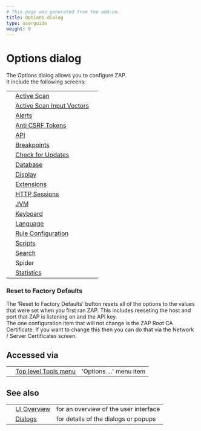 ```yaml
---
# This page was generated from the add-on.
title: Options dialog
type: userguide
weight: 9
---
```


# Options dialog

The Options dialog allows you to configure ZAP.  
It include the following screens:

|   |                                                                           |   |
|---|---------------------------------------------------------------------------|---|
|   | [Active Scan](/docs/desktop/ui/dialogs/options/ascan/)                    |   |
|   | [Active Scan Input Vectors](/docs/desktop/ui/dialogs/options/ascaninput/) |   |
|   | [Alerts](/docs/desktop/ui/dialogs/options/alert/)                         |   |
|   | [Anti CSRF Tokens](/docs/desktop/ui/dialogs/options/anticsrf/)            |   |
|   | [API](/docs/desktop/ui/dialogs/options/api/)                              |   |
|   | [Breakpoints](/docs/desktop/ui/dialogs/options/breakpoints/)              |   |
|   | [Check for Updates](/docs/desktop/ui/dialogs/options/checkforupdates/)    |   |
|   | [Database](/docs/desktop/ui/dialogs/options/database/)                    |   |
|   | [Display](/docs/desktop/ui/dialogs/options/view/)                         |   |
|   | [Extensions](/docs/desktop/ui/dialogs/options/ext/)                       |   |
|   | [HTTP Sessions](/docs/desktop/ui/dialogs/options/httpsessions/)           |   |
|   | [JVM](/docs/desktop/ui/dialogs/options/jvm/)                              |   |
|   | [Keyboard](/docs/desktop/ui/dialogs/options/keyboard/)                    |   |
|   | [Language](/docs/desktop/ui/dialogs/options/language/)                    |   |
|   | [Rule Configuration](/docs/desktop/ui/dialogs/options/ruleconfig/)        |   |
|   | [Scripts](/docs/desktop/ui/dialogs/options/script/)                       |   |
|   | [Search](/docs/desktop/ui/dialogs/options/search/)                        |   |
|   | Spider                                                                    |   |
|   | [Statistics](/docs/desktop/ui/dialogs/options/stats/)                     |   |

### Reset to Factory Defaults

The 'Reset to Factory Defaults' button resets all of the options to the values that were set when you first ran ZAP. This includes reeseting the host and port that ZAP is listening on and the API key.  
The one configuration item that will not change is the ZAP Root CA Certificate. If you want to change this then you can do that via the Network / Server Certificates screen.

## Accessed via

|   |                                                        |                         |
|---|--------------------------------------------------------|-------------------------|
|   | [Top level Tools menu](/docs/desktop/ui/tlmenu/tools/) | 'Options ...' menu item |

## See also

|   |                                      |                                       |
|---|--------------------------------------|---------------------------------------|
|   | [UI Overview](/docs/desktop/ui/)     | for an overview of the user interface |
|   | [Dialogs](/docs/desktop/ui/dialogs/) | for details of the dialogs or popups  |
